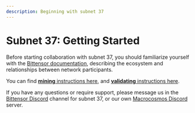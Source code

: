 ```yaml
---
description: Beginning with subnet 37
---
```


# Subnet 37: Getting Started

Before starting collaboration with subnet 37, you should familiarize yourself with the [Bittensor documentation](https://docs.bittensor.com/), describing the ecosystem and relationships between network participants.

You can find [**mining** instructions here](https://github.com/macrocosm-os/finetuning/blob/main/docs/miner.md), and [**validating** instructions here](https://github.com/macrocosm-os/finetuning/blob/main/docs/validator.md).

If you have any questions or require support, please message us in the [Bittensor Discord](https://discord.gg/Uzs78GHUjk) channel for subnet 37, or our own [Macrocosmos Discord](https://discord.gg/WP7d8ASStJ) server.
